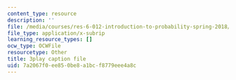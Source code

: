 ```yaml
---
content_type: resource
description: ''
file: /media/courses/res-6-012-introduction-to-probability-spring-2018/7a2067f0ee850be8a1bcf8779eee4a8c_kuhlfBPQPq0.srt
file_type: application/x-subrip
learning_resource_types: []
ocw_type: OCWFile
resourcetype: Other
title: 3play caption file
uid: 7a2067f0-ee85-0be8-a1bc-f8779eee4a8c
---
```

